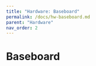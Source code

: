 ```yaml
---
title: "Hardware: Baseboard"
permalink: /docs/hw-baseboard.md
parent: "Hardware"
nav_order: 2
---
```


# Baseboard